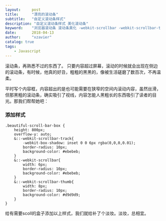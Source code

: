 ```yaml
---
layout:     post
title:      "漂亮的滚动条"
subtitle:   "自定义滚动条样式"
description: "自定义滚动条样式 美化滚动条"
keyword:    "浏览器滚动条 滚动条美化 -webkit-scrollbar -webkit-scrollbar-track -webkit-scrollbar-thumb"
date:       2018-04-13
author:     "xzavier"
catalog: true
tags:
    - Javascript
---
```


滚动条，再熟悉不过的东西了。
只要内容超过屏幕，滚动的时候就会出现在侧边的滚动条，有时候，他真的好丑，粗粗的黑黑的，像被生活磋磨了数百次，不再温柔。

平时写个内容框，内容超出的是也可能需要在狭窄的空间内滚动内容，虽然丝滑，但那黑粗的滚动条，确实吸引了视线，内容怎能人黑粗长的东西吸引了读者的目光。那我们帮帮她吧：

### 添加样式

    .beautiful-scroll-bar-box {
        height: 800px;
        overflow-y: auto;
        &::-webkit-scrollbar-track{
            -webkit-box-shadow: inset 0 0 6px rgba(0,0,0,0.01);
            border-radius: 10px;
            background-color: #ebebeb;
        }
        &::-webkit-scrollbar{
            width: 6px;
            border-radius: 10px;
            background-color: #ebebeb;
        }
        &::-webkit-scrollbar-thumb{
            width: 8px;
            border-radius: 10px;
            background-color: #d9d9d9;
        }
    }

给有需要scoll的盒子添加以上样式，我们就给补了个淡妆。淡妆，总相宜。


